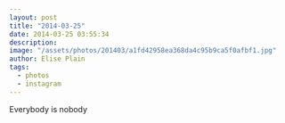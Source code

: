 ```yaml
---
layout: post
title: "2014-03-25"
date: 2014-03-25 03:55:34
description: 
image: "/assets/photos/201403/a1fd42958ea368da4c95b9ca5f0afbf1.jpg"
author: Elise Plain
tags: 
  - photos
  - instagram
---
```


Everybody is nobody
<p></p>
